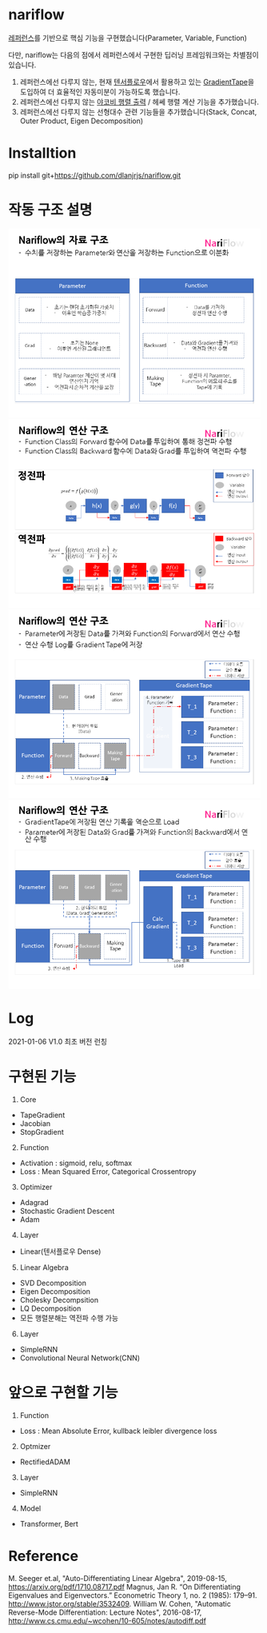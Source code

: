 # nariflow
 
[레퍼런스](https://www.hanbit.co.kr/store/books/look.php?p_code=B6627606922, '밑바닥부터 시작하는 딥러닝3')를 기반으로 핵심 기능을 구현했습니다(Parameter, Variable, Function)

다만, nariflow는 다음의 점에서 레퍼런스에서 구현한 딥러닝 프레임워크와는 차별점이 있습니다.

1) 레퍼런스에선 다루지 않는, 현재 [텐서플로우](https://www.tensorflow.org/)에서 활용하고 있는 [GradientTape](https://www.tensorflow.org/guide/advanced_autodiff?hl=ko)을 도입하여 더 효율적인 자동미분이 가능하도록 했습니다.
2) 레퍼런스에선 다루지 않는 [야코비 행렬 출력](https://www.tensorflow.org/guide/advanced_autodiff?hl=ko#%EC%95%BC%EA%B3%A0%EB%B9%84%EC%95%88) / 헤쎄 행렬 계산 기능을 추가했습니다.
3) 레퍼런스에선 다루지 않는 선형대수 관련 기능들을 추가했습니다(Stack, Concat, Outer Product, Eigen Decomposition)

# Installtion

pip install git+https://github.com/dlanjrjs/nariflow.git

# 작동 구조 설명

![Alt text](images/슬라이드2.PNG)
![Alt text](images/슬라이드3.PNG)
![Alt text](images/슬라이드4.PNG)
![Alt text](images/슬라이드5.PNG)

# Log

2021-01-06 V1.0
최초 버전 런칭

# 구현된 기능

1. Core
- TapeGradient
- Jacobian
- StopGradient
2. Function
- Activation : sigmoid, relu, softmax
- Loss : Mean Squared Error, Categorical Crossentropy
3. Optimizer
- Adagrad
- Stochastic Gradient Descent
- Adam
4. Layer
- Linear(텐서플로우 Dense)
5. Linear Algebra
 - SVD Decomposition
 - Eigen Decomposition
 - Cholesky Decompsition
 - LQ Decomposition
 - 모든 행렬분해는 역전파 수행 가능
6. Layer
 - SimpleRNN
 - Convolutional Neural Network(CNN)

# 앞으로 구현할 기능
1. Function
- Loss : Mean Absolute Error, kullback leibler divergence loss
2. Optmizer
- RectifiedADAM
3. Layer
- SimpleRNN
4. Model
- Transformer, Bert

# Reference

M. Seeger et.al, "Auto-Differentiating Linear Algebra", 2019-08-15, https://arxiv.org/pdf/1710.08717.pdf
Magnus, Jan R. “On Differentiating Eigenvalues and Eigenvectors.” Econometric Theory 1, no. 2 (1985): 179–91. http://www.jstor.org/stable/3532409.
William W. Cohen, "Automatic Reverse-Mode Differentiation: Lecture Notes", 2016-08-17, http://www.cs.cmu.edu/~wcohen/10-605/notes/autodiff.pdf
